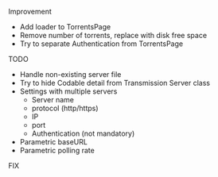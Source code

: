 Improvement

-	Add loader to TorrentsPage
-	Remove number of torrents, replace with disk free space
-	Try to separate Authentication from TorrentsPage

TODO

-	Handle non-existing server file
-	Try to hide Codable detail from Transmission Server class 
-	Settings with multiple servers
	-	Server name
	-	protocol (http/https)
	-	IP
	-	port
	-	Authentication (not mandatory)
-	Parametric baseURL
-	Parametric polling rate

FIX
